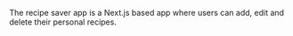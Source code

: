 The recipe saver app is a Next.js based app where users can add, edit and delete their personal recipes.
